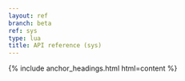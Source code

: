```yaml
---
layout: ref
branch: beta
ref: sys
type: lua
title: API reference (sys)
---
```

{% include anchor_headings.html html=content %}